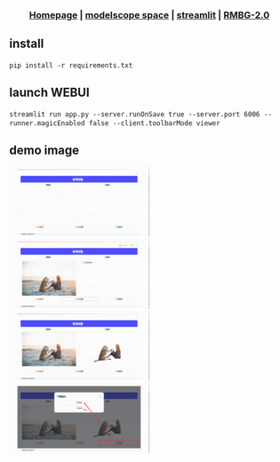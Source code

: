 <div align="center">

<h3>

[Homepage](https://github.com/LixiangHello/RemoveBackground) | [modelscope space](https://www.modelscope.cn/studios/Lixiang/RMBG-2.0/summary?header=default&fullWidth=false) | [streamlit](https://streamlit.io/) | [RMBG-2.0](https://github.com/Efrat-Taig/RMBG-2.0)

</h3>

</div>


## install 
```shell
pip install -r requirements.txt
```
## launch WEBUI
```shell
streamlit run app.py --server.runOnSave true --server.port 6006 --runner.magicEnabled false --client.toolbarMode viewer
```

## demo image

<img alt="demo image" src="assets/demo1.png" width="50%" height="50%">
<img alt="demo image" src="assets/demo2.png" width="50%" height="50%">
<img alt="demo image" src="assets/demo3.png" width="50%" height="50%">
<img alt="demo image" src="assets/demo4.png" width="50%" height="50%">

